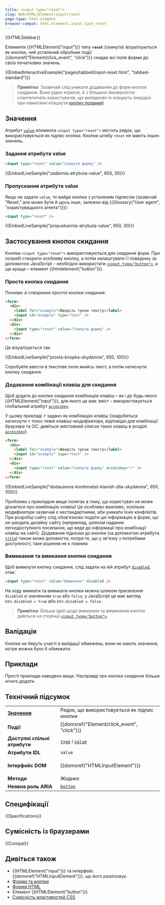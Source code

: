 ```yaml
---
title: <input type="reset">
slug: Web/HTML/Element/input/reset
page-type: html-element
browser-compat: html.elements.input.type_reset
---
```


{{HTMLSidebar}}

Елементи {{HTMLElement("input")}} типу **`reset`** (скинути) візуалізуються як кнопки, чий усталений обробник події {{domxref("Element/click_event", "click")}} скидає всі поля форми до своїх початкових значень.

{{EmbedInteractiveExample("pages/tabbed/input-reset.html", "tabbed-standard")}}

> **Примітка:** Зазвичай слід уникати додавання до форм кнопок скидання. Вони рідко корисні, й з більшою ймовірністю спантеличать користувачів, що випадково їх клацнуть (нерідко при намаганні клацнути [кнопку подання](/uk/docs/Web/HTML/Element/input/submit)).

## Значення

Атрибут [`value`](/uk/docs/Web/HTML/Element/input#value) елемента `<input type="reset">` містить рядок, що використовується як підпис кнопки. Кнопки штибу `reset` не мають інших значень.

### Задання атрибута value

```html
<input type="reset" value="Скинути форму" />
```

{{EmbedLiveSample("zadannia-atrybuta-value", 650, 30)}}

### Пропускання атрибута value

Якщо не задати `value`, то вийде кнопка з усталеним підписом (зазвичай "Reset," але може бути й щось інше, залежно від {{Glossary("User agent", "користувацького агента")}}):

```html
<input type="reset" />
```

{{EmbedLiveSample("propuskannia-atrybuta-value", 650, 30)}}

## Застосування кнопок скидання

Кнопки `<input type="reset">` використовуються для скидання форм. При потребі створити особливу кнопку, а потім налаштувати її поведінку за допомогою JavaScript – необхідно використати [`<input type="button">`](/uk/docs/Web/HTML/Element/input/button), а ще краще – елемент {{htmlelement("button")}}.

### Проста кнопка скидання

Почнімо зі створення простої кнопки скидання:

```html
<form>
  <div>
    <label for="example">Введіть трохи тексту</label>
    <input id="example" type="text" />
  </div>
  <div>
    <input type="reset" value="Скинути форму" />
  </div>
</form>
```

Це візуалізується так:

{{EmbedLiveSample("prosta-knopka-skydannia", 650, 100)}}

Спробуйте ввести в текстове поле якийсь текст, а потім натиснути кнопку скидання.

### Додавання комбінації клавіш для скидання

Щоб додати до кнопки скидання комбінацію клавіш – як і до будь-якого {{HTMLElement("input")}}, для якого це має зміст – використовується глобальний атрибут [`accesskey`](/uk/docs/Web/HTML/Global_attributes#accesskey).

У цьому прикладі <kbd>r</kbd> задано як комбінацію клавіш (знадобиться натиснути <kbd>r</kbd> плюс певні клавіші-модифікатори, відповідні для комбінації браузера та ОС; дивіться змістовний список таких клавіш в розділі [`accesskey`](/uk/docs/Web/HTML/Global_attributes#accesskey)).

```html
<form>
  <div>
    <label for="example">Введіть трохи тексту</label>
    <input id="example" type="text" />
  </div>
  <div>
    <input type="reset" value="Скинути форму" accesskey="r" />
  </div>
</form>
```

{{EmbedLiveSample("dodavannia-kombinatsii-klavish-dlia-skydannia", 650, 100)}}

Проблема з прикладом вище полягає в тому, що користувач не може дізнатися про комбінацію клавіш! Це особливо важливо, оскільки модифікатори зазвичай є нестандартними, аби уникати їхніх конфліктів. При розробці сайту слід обов'язково подати цю інформацію в формі, що не шкодить дизайну сайту (наприклад, шляхом надання легкодоступного посилання, що веде до інформації про комбінації клавіш на сайті). Додавання підказки до кнопки (за допомогою атрибута [`title`](/uk/docs/Web/HTML/Global_attributes#title)) також може допомогти, попри те, що у зв'язку з потребами доступності, таке рішення не є повним.

### Вимикання та вмикання кнопки скидання

Щоб вимкнути кнопку скидання, слід задати на ній атрибут [`disabled`](/uk/docs/Web/HTML/Element/input#disabled), отак:

```html
<input type="reset" value="Вимкнено" disabled />
```

На ходу вмикати та вимикати кнопки можна шляхом присвоєння `disabled` зі значенням `true` або `false`; у JavaScript це має вигляд `btn.disabled = true` або `btn.disabled = false`.

> **Примітка:** Більше ідей щодо вмикання та вимикання кнопок дивіться на сторінці [`<input type="button">`](/uk/docs/Web/HTML/Element/input/button#disabling_and_enabling_a_button).

## Валідація

Кнопки не беруть участі в валідації обмежень; вони не мають значення, котре можна було б обмежити.

## Приклади

Прості приклади наведено вище. Насправді про кнопки скидання більше нічого додати.

## Технічний підсумок

<table class="properties">
  <tbody>
    <tr>
      <td><strong><a href="#znachennia">Значення</a></strong></td>
      <td>Рядок, що використовується як підпис кнопки</td>
    </tr>
    <tr>
      <td><strong>Події</strong></td>
      <td>{{domxref("Element/click_event", "click")}}</td>
    </tr>
    <tr>
      <td><strong>Доступні спільні атрибути</strong></td>
      <td>
        <a href="/uk/docs/Web/HTML/Element/input#type"><code>type</code></a> і
        <a href="/uk/docs/Web/HTML/Element/input#value"><code>value</code></a>
      </td>
    </tr>
    <tr>
      <td><strong>Атрибути IDL</strong></td>
      <td><code>value</code></td>
    </tr>
    <tr>
      <td><strong>Інтерфейс DOM</strong></td>
      <td><p>{{domxref("HTMLInputElement")}}</p></td>
    </tr>
    <tr>
      <td><strong>Методи</strong></td>
      <td>Жодних</td>
    </tr>
    <tr>
      <td><strong>Неявна роль ARIA</strong></td>
      <td><a href="/uk/docs/Web/Accessibility/ARIA/Roles/button_role"><code>button</code></a></td>
    </tr>
  </tbody>
</table>

## Специфікації

{{Specifications}}

## Сумісність із браузерами

{{Compat}}

## Дивіться також

- {{HTMLElement("input")}} та інтерфейс {{domxref("HTMLInputElement")}}, що його реалізовує.
- [Форми та кнопки](/uk/docs/Learn/Forms/Basic_native_form_controls#realni-knopky)
- [Форми HTML](/uk/docs/Learn/Forms)
- Елемент {{HTMLElement("button")}}
- [Сумісність властивостей CSS](/uk/docs/Learn/Forms/Property_compatibility_table_for_form_controls)
